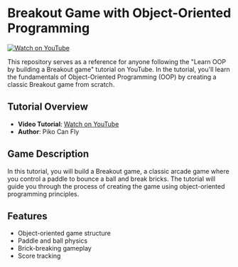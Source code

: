 # Breakout Game with Object-Oriented Programming

[![Watch on YouTube](https://img.youtube.com/vi/gkltUTLJ78o/0.jpg)](https://youtu.be/gkltUTLJ78o)

This repository serves as a reference for anyone following the "Learn OOP by building a Breakout game" tutorial on YouTube. In the tutorial, you'll learn the fundamentals of Object-Oriented Programming (OOP) by creating a classic Breakout game from scratch.

## Tutorial Overview

- **Video Tutorial**: [Watch on YouTube]([https://youtu.be/gkltUTLJ78o](https://youtu.be/gkltUTLJ78o))
- **Author**: Piko Can Fly

## Game Description

In this tutorial, you will build a Breakout game, a classic arcade game where you control a paddle to bounce a ball and break bricks. The tutorial will guide you through the process of creating the game using object-oriented programming principles.

## Features

- Object-oriented game structure
- Paddle and ball physics
- Brick-breaking gameplay
- Score tracking




